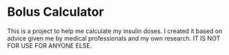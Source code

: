 # Bolus Calculator

This is a project to help me calculate my insulin doses. I created it based on advice given me by medical professionals and my own research. IT IS NOT FOR USE FOR ANYONE ELSE.